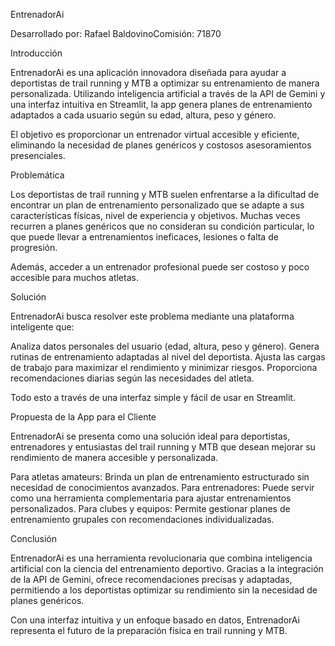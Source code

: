 EntrenadorAi

Desarrollado por: Rafael BaldovinoComisión: 71870

Introducción

EntrenadorAi es una aplicación innovadora diseñada para ayudar a deportistas de trail running y MTB a optimizar su entrenamiento de manera personalizada. Utilizando inteligencia artificial a través de la API de Gemini y una interfaz intuitiva en Streamlit, la app genera planes de entrenamiento adaptados a cada usuario según su edad, altura, peso y género.

El objetivo es proporcionar un entrenador virtual accesible y eficiente, eliminando la necesidad de planes genéricos y costosos asesoramientos presenciales.

Problemática

Los deportistas de trail running y MTB suelen enfrentarse a la dificultad de encontrar un plan de entrenamiento personalizado que se adapte a sus características físicas, nivel de experiencia y objetivos. Muchas veces recurren a planes genéricos que no consideran su condición particular, lo que puede llevar a entrenamientos ineficaces, lesiones o falta de progresión.

Además, acceder a un entrenador profesional puede ser costoso y poco accesible para muchos atletas.

Solución

EntrenadorAi busca resolver este problema mediante una plataforma inteligente que:

Analiza datos personales del usuario (edad, altura, peso y género). Genera rutinas de entrenamiento adaptadas al nivel del deportista. Ajusta las cargas de trabajo para maximizar el rendimiento y minimizar riesgos. Proporciona recomendaciones diarias según las necesidades del atleta.

Todo esto a través de una interfaz simple y fácil de usar en Streamlit.

Propuesta de la App para el Cliente

EntrenadorAi se presenta como una solución ideal para deportistas, entrenadores y entusiastas del trail running y MTB que desean mejorar su rendimiento de manera accesible y personalizada.

Para atletas amateurs: Brinda un plan de entrenamiento estructurado sin necesidad de conocimientos avanzados.
Para entrenadores: Puede servir como una herramienta complementaria para ajustar entrenamientos personalizados.
Para clubes y equipos: Permite gestionar planes de entrenamiento grupales con recomendaciones individualizadas.

Conclusión

EntrenadorAi es una herramienta revolucionaria que combina inteligencia artificial con la ciencia del entrenamiento deportivo. Gracias a la integración de la API de Gemini, ofrece recomendaciones precisas y adaptadas, permitiendo a los deportistas optimizar su rendimiento sin la necesidad de planes genéricos.

Con una interfaz intuitiva y un enfoque basado en datos, EntrenadorAi representa el futuro de la preparación física en trail running y MTB.
